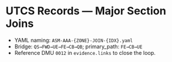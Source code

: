 # UTCS Records — Major Section Joins
- YAML naming: `ASM-AAA-{ZONE}-JOIN-{IDX}.yaml`
- Bridge: `QS→FWD→UE→FE→CB→QB`; primary_path: `FE→CB→UE`
- Reference DMU `0012` in `evidence.links` to close the loop.
